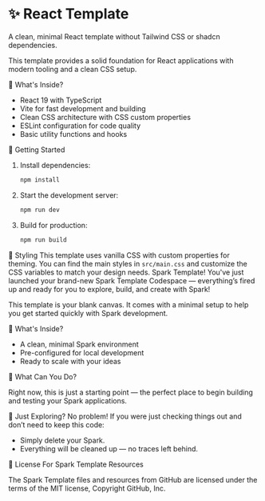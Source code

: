 # ✨ React Template

A clean, minimal React template without Tailwind CSS or shadcn dependencies.

This template provides a solid foundation for React applications with modern tooling and a clean CSS setup.

🚀 What's Inside?
- React 19 with TypeScript
- Vite for fast development and building
- Clean CSS architecture with CSS custom properties
- ESLint configuration for code quality
- Basic utility functions and hooks
  
🧠 Getting Started

1. Install dependencies:
   ```bash
   npm install
   ```

2. Start the development server:
   ```bash
   npm run dev
   ```

3. Build for production:
   ```bash
   npm run build
   ```

🎨 Styling
This template uses vanilla CSS with custom properties for theming. You can find the main styles in `src/main.css` and customize the CSS variables to match your design needs. Spark Template!
You've just launched your brand-new Spark Template Codespace — everything’s fired up and ready for you to explore, build, and create with Spark!

This template is your blank canvas. It comes with a minimal setup to help you get started quickly with Spark development.

🚀 What's Inside?
- A clean, minimal Spark environment
- Pre-configured for local development
- Ready to scale with your ideas
  
🧠 What Can You Do?

Right now, this is just a starting point — the perfect place to begin building and testing your Spark applications.

🧹 Just Exploring?
No problem! If you were just checking things out and don’t need to keep this code:

- Simply delete your Spark.
- Everything will be cleaned up — no traces left behind.

📄 License For Spark Template Resources 

The Spark Template files and resources from GitHub are licensed under the terms of the MIT license, Copyright GitHub, Inc.
